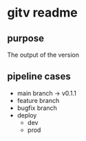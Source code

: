 # gitv readme

## purpose

The output of the version

## pipeline cases

* main branch  -> v0.1.1
* feature branch
* bugfix branch
* deploy
  - dev
  - prod
